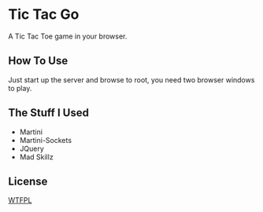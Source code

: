 Tic Tac Go
================================

A Tic Tac Toe game in your browser.

## How To Use
Just start up the server and browse to root, you need two browser windows to play.

## The Stuff I Used

* Martini
* Martini-Sockets
* JQuery
* Mad Skillz

## License

[WTFPL](http://www.wtfpl.net/)

